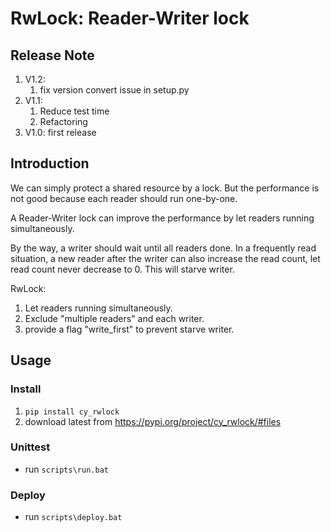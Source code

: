 # RwLock: Reader-Writer lock

## Release Note
1. V1.2: 
    1. fix version convert issue in setup.py
1. V1.1: 
    1. Reduce test time
    1. Refactoring
1. V1.0: first release

## Introduction
We can simply protect a shared resource by a lock. But the performance is not
good because each reader should run one-by-one.

A Reader-Writer lock can improve the performance by let readers running 
simultaneously.

By the way, a writer should wait until all readers done.
In a frequently read situation, a new reader after the writer can also increase
the read count, let read count never decrease to 0. 
This will starve writer.

RwLock:
1. Let readers running simultaneously.
1. Exclude "multiple readers" and each writer.
1. provide a flag "write_first" to prevent starve writer.

## Usage

### Install
1. `pip install cy_rwlock`
1. download latest from https://pypi.org/project/cy_rwlock/#files


### Unittest
* run `scripts\run.bat`


### Deploy
- run `scripts\deploy.bat`

